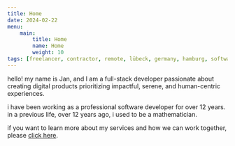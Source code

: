 ```yaml
---
title: Home
date: 2024-02-22
menu:
    main:
        title: Home
        name: Home
        weight: 10
tags: [freelancer, contractor, remote, lübeck, germany, hamburg, software, software development, consulting, product thinker, lead developer, team lead, senior software developer, web development, product value, mathematician, remote work, hugo themes, full stack, full-stack, typescript, ruby on rails, ruby, go, nextjs, next]
---
```


hello! my name is Jan, and I am a full-stack developer passionate about creating digital products prioritizing impactful, serene, and human-centric experiences.

i have been working as a professional software developer for over 12 years. in a previous life, over 12 years ago, i used to be a mathematician.

if you want to learn more about my services and how we can work together, please [click here][hire-me-url].

[hire-me-url]: /hire-me/
